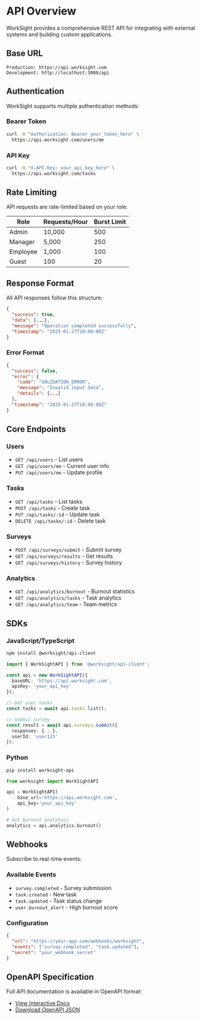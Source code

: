 # API Overview

WorkSight provides a comprehensive REST API for integrating with external systems and building custom applications.

## Base URL

```
Production: https://api.worksight.com
Development: http://localhost:3000/api
```

## Authentication

WorkSight supports multiple authentication methods:

### Bearer Token

```bash
curl -H "Authorization: Bearer your_token_here" \
  https://api.worksight.com/users/me
```

### API Key

```bash
curl -H "X-API-Key: your_api_key_here" \
  https://api.worksight.com/tasks
```

## Rate Limiting

API requests are rate-limited based on your role:

| Role | Requests/Hour | Burst Limit |
|------|---------------|-------------|
| Admin | 10,000 | 500 |
| Manager | 5,000 | 250 |
| Employee | 1,000 | 100 |
| Guest | 100 | 20 |

## Response Format

All API responses follow this structure:

```json
{
  "success": true,
  "data": {...},
  "message": "Operation completed successfully",
  "timestamp": "2025-01-27T10:00:00Z"
}
```

### Error Format

```json
{
  "success": false,
  "error": {
    "code": "VALIDATION_ERROR",
    "message": "Invalid input data",
    "details": {...}
  },
  "timestamp": "2025-01-27T10:00:00Z"
}
```

## Core Endpoints

### Users

- `GET /api/users` - List users
- `GET /api/users/me` - Current user info
- `PUT /api/users/me` - Update profile

### Tasks

- `GET /api/tasks` - List tasks
- `POST /api/tasks` - Create task
- `PUT /api/tasks/:id` - Update task
- `DELETE /api/tasks/:id` - Delete task

### Surveys

- `POST /api/surveys/submit` - Submit survey
- `GET /api/surveys/results` - Get results
- `GET /api/surveys/history` - Survey history

### Analytics

- `GET /api/analytics/burnout` - Burnout statistics
- `GET /api/analytics/tasks` - Task analytics
- `GET /api/analytics/team` - Team metrics

## SDKs

### JavaScript/TypeScript

```bash
npm install @worksight/api-client
```

```typescript
import { WorkSightAPI } from '@worksight/api-client';

const api = new WorkSightAPI({
  baseURL: 'https://api.worksight.com',
  apiKey: 'your_api_key'
});

// Get user tasks
const tasks = await api.tasks.list();

// Submit survey
const result = await api.surveys.submit({
  responses: {...},
  userId: 'user123'
});
```

### Python

```bash
pip install worksight-api
```

```python
from worksight import WorkSightAPI

api = WorkSightAPI(
    base_url='https://api.worksight.com',
    api_key='your_api_key'
)

# Get burnout analytics
analytics = api.analytics.burnout()
```

## Webhooks

Subscribe to real-time events:

### Available Events

- `survey.completed` - Survey submission
- `task.created` - New task
- `task.updated` - Task status change
- `user.burnout_alert` - High burnout score

### Configuration

```json
{
  "url": "https://your-app.com/webhooks/worksight",
  "events": ["survey.completed", "task.updated"],
  "secret": "your_webhook_secret"
}
```

## OpenAPI Specification

Full API documentation is available in OpenAPI format:

- [View Interactive Docs](https://api.worksight.com/docs)
- [Download OpenAPI JSON](https://api.worksight.com/openapi.json)
